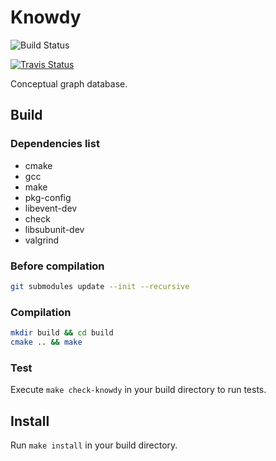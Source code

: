 # Knowdy

![Build Status](https://github.com/globbie/knowdy/workflows/Knowdy%20CI/badge.svg)

[![Travis Status](https://travis-ci.org/globbie/knowdy.svg?branch=master)](https://travis-ci.org/globbie/knowdy)


Conceptual graph database.

## Build

### Dependencies list

* cmake
* gcc
* make
* pkg-config
* libevent-dev
* check
* libsubunit-dev
* valgrind

### Before compilation

```bash
git submodules update --init --recursive
```

### Compilation

```bash
mkdir build && cd build
cmake .. && make
```

### Test

Execute `make check-knowdy` in your build directory to run tests.

## Install

Run `make install` in your build directory.

